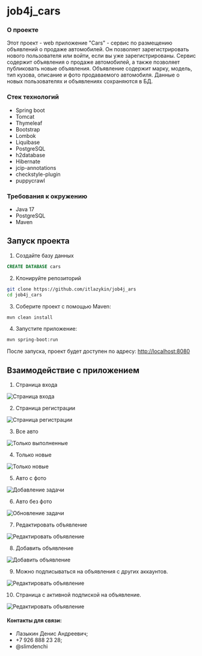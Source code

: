 ﻿# job4j_cars

### О проекте

Этот проект - web приложение "Cars" - сервис по размещению объявлений о продаже автомобилей. Он позволяет
зарегистрировать нового пользователя или войти, если вы уже зарегистрированы. Сервис содержит объявления о продаже
автомобилей, а также позволяет публиковать новые объявления. Объявление содержит марку, модель, тип кузова, описание и
фото продаваемого автомобиля. Данные о новых пользователях и объявлениях сохраняются в БД.

### Стек технологий

+ Spring boot
+ Tomcat
+ Thymeleaf
+ Bootstrap
+ Lombok
+ Liquibase
+ PostgreSQL
+ h2database
+ Hibernate
+ jcip-annotations
+ checkstyle-plugin
+ puppycrawl

### Требования к окружению

+ Java 17
+ PostgreSQL
+ Maven

## Запуск проекта

1. Создайте базу данных

``` sql
CREATE DATABASE cars
```

2. Клонируйте репозиторий

``` bash
git clone https://github.com/itlazykin/job4j_ars
cd job4j_cars
```

3. Соберите проект с помощью Maven:

``` bash
mvn clean install 
```

4. Запустите приложение:

``` bash
mvn spring-boot:run
```

После запуска, проект будет доступен по адресу: [http://localhost:8080](http://localhost:8080)

## Взаимодействие с приложением

1. Страница входа

![Страница входа](pictures/login.png)

2. Страница регистрации

![Страница регистрации](pictures/register.png)

3. Все авто

![Только выполненные](pictures/allcars.png)

4. Только новые

![Только новые](pictures/newcar.png)

5. Авто с фото

![Добавление задачи](pictures/photocars.png)

6. Авто без фото

![Обновление задачи](pictures/nophoto.png)

7. Редактировать объявление

![Редактировать объявление](pictures/editcar.png)

8. Добавить объявление

![Добавить объявление](pictures/addcar.png)

9. Можно подписываться на объявления с других аккаунтов.

![Редактировать объявление](pictures/follow.png)

10. Страница с активной подпиской на объявление.

![Редактировать объявление](pictures/followed.png)

#### Контакты для связи:
* Лазыкин Денис Андреевич;
* +7 926 888 23 28;
* @slimdenchi
